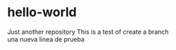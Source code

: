 # hello-world
Just another repository
This is a test of create a branch  
una nueva linea de prueba
